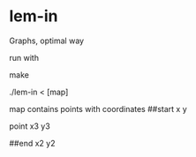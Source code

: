 # lem-in
Graphs, optimal way

run with

make

./lem-in < [map]



map contains points with coordinates
##start x y

point x3 y3

##end x2 y2

